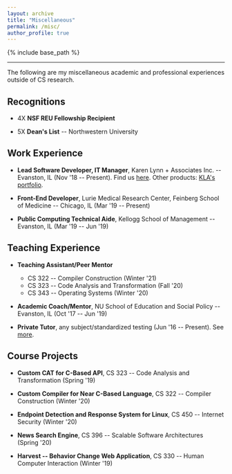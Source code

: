 ```yaml
---
layout: archive
title: "Miscellaneous"
permalink: /misc/
author_profile: true
---
```


{% include base_path %}

---

The following are my miscellaneous academic and professional experiences 
outside of CS research.

## Recognitions

- 4X **NSF REU Fellowship Recipient**

- 5X **Dean's List** -- Northwestern University

## Work Experience 

- **Lead Software Developer, IT Manager**, Karen Lynn + Associates Inc. -- Evanston, IL (Nov '18 -- Present). Find
us [here](https://klabeautyllc.com). Other products: [KLA's portfolio](https://karenlynnmakeup.com).  

- **Front-End Developer**, Lurie Medical Research Center, Feinberg School of 
Medicine -- Chicago, IL (Mar '19 -- Present)

- **Public Computing Technical Aide**, Kellogg School of Management -- Evanston, 
IL (Mar '19 -- Jun '19)

## Teaching Experience 

- **Teaching Assistant/Peer Mentor**
    - CS 322 -- Compiler Construction (Winter '21)
    - CS 323 -- Code Analysis and Transformation (Fall '20)
    - CS 343 -- Operating Systems (Winter '20)

- **Academic Coach/Mentor**, NU School of Education and Social Policy -- Evanston, 
IL (Oct '17 -- Jun '19)

- **Private Tutor**, any subject/standardized testing (Jun '16 -- Present). See 
[more](https://www.thumbtack.com/il/evanston/test-prep/math-standardized-test-tutor/service/299791549670416544). 

## Course Projects

- **Custom CAT for C-Based API**, CS 323 -- Code Analysis and Transformation (Spring '19)

- **Custom Compiler for Near C-Based Language**, CS 322 -- Compiler Construction
(Winter '20)

- **Endpoint Detection and Response System for Linux**, CS 450 -- Internet Security
(Winter '20)

- **News Search Engine**, CS 396 -- Scalable Software Architectures (Spring '20)

- **Harvest -- Behavior Change Web Application**, CS 330 -- Human Computer Interaction
(Winter '19)
